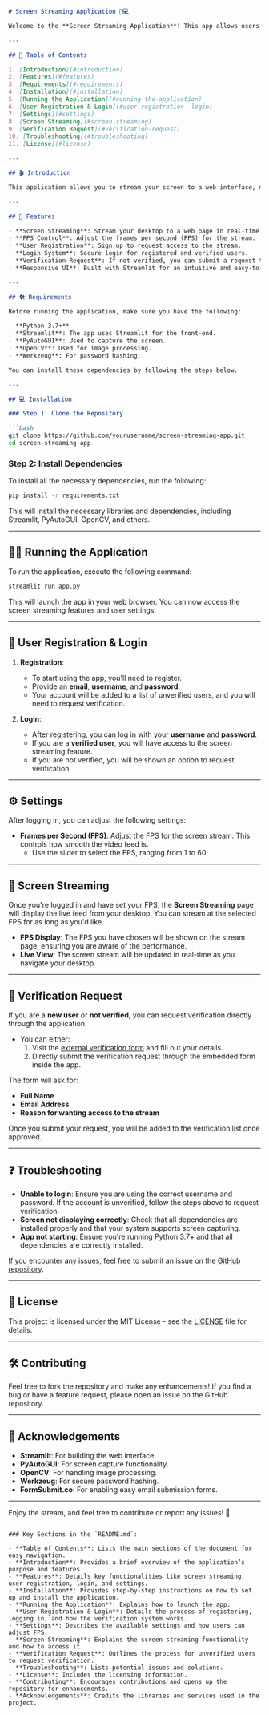 
```markdown
# Screen Streaming Application 🎥💻

Welcome to the **Screen Streaming Application**! This app allows users to stream their computer screen in real-time to a web interface. You can also manage settings such as frames per second (FPS) and request user verification for access to the stream.

---

## 🚀 Table of Contents

1. [Introduction](#introduction)
2. [Features](#features)
3. [Requirements](#requirements)
4. [Installation](#installation)
5. [Running the Application](#running-the-application)
6. [User Registration & Login](#user-registration--login)
7. [Settings](#settings)
8. [Screen Streaming](#screen-streaming)
9. [Verification Request](#verification-request)
10. [Troubleshooting](#troubleshooting)
11. [License](#license)

---

## 🎬 Introduction

This application allows you to stream your screen to a web interface, manage settings like FPS, and provide a secure login system for verified users. If you are not verified, you can easily request to be added to the verified user list by filling out a form.

---

## 🌟 Features

- **Screen Streaming**: Stream your desktop to a web page in real-time.
- **FPS Control**: Adjust the frames per second (FPS) for the stream.
- **User Registration**: Sign up to request access to the stream.
- **Login System**: Secure login for registered and verified users.
- **Verification Request**: If not verified, you can submit a request to be added to the list of verified users.
- **Responsive UI**: Built with Streamlit for an intuitive and easy-to-use interface.

---

## 🛠️ Requirements

Before running the application, make sure you have the following:

- **Python 3.7+**
- **Streamlit**: The app uses Streamlit for the front-end.
- **PyAutoGUI**: Used to capture the screen.
- **OpenCV**: Used for image processing.
- **Werkzeug**: For password hashing.

You can install these dependencies by following the steps below.

---

## 💻 Installation

### Step 1: Clone the Repository

```bash
git clone https://github.com/yourusername/screen-streaming-app.git
cd screen-streaming-app
```

### Step 2: Install Dependencies

To install all the necessary dependencies, run the following:

```bash
pip install -r requirements.txt
```

This will install the necessary libraries and dependencies, including Streamlit, PyAutoGUI, OpenCV, and others.

---

## 🏃‍♂️ Running the Application

To run the application, execute the following command:

```bash
streamlit run app.py
```

This will launch the app in your web browser. You can now access the screen streaming features and user settings.

---

## 📝 User Registration & Login

1. **Registration**: 
   - To start using the app, you'll need to register. 
   - Provide an **email**, **username**, and **password**.
   - Your account will be added to a list of unverified users, and you will need to request verification.

2. **Login**:
   - After registering, you can log in with your **username** and **password**.
   - If you are a **verified user**, you will have access to the screen streaming feature.
   - If you are not verified, you will be shown an option to request verification.

---

## ⚙️ Settings

After logging in, you can adjust the following settings:

- **Frames per Second (FPS)**: Adjust the FPS for the screen stream. This controls how smooth the video feed is.
  - Use the slider to select the FPS, ranging from 1 to 60.
  
---

## 🎥 Screen Streaming

Once you're logged in and have set your FPS, the **Screen Streaming** page will display the live feed from your desktop. You can stream at the selected FPS for as long as you'd like.

- **FPS Display**: The FPS you have chosen will be shown on the stream page, ensuring you are aware of the performance.
- **Live View**: The screen stream will be updated in real-time as you navigate your desktop.

---

## 📩 Verification Request

If you are a **new user** or **not verified**, you can request verification directly through the application.

- You can either:
  1. Visit the [external verification form](https://formsubmit.co/el/sumuhu) and fill out your details.
  2. Directly submit the verification request through the embedded form inside the app.

The form will ask for:
- **Full Name**
- **Email Address**
- **Reason for wanting access to the stream**

Once you submit your request, you will be added to the verification list once approved.

---

## ❓ Troubleshooting

- **Unable to login**: Ensure you are using the correct username and password. If the account is unverified, follow the steps above to request verification.
- **Screen not displaying correctly**: Check that all dependencies are installed properly and that your system supports screen capturing.
- **App not starting**: Ensure you're running Python 3.7+ and that all dependencies are correctly installed.

If you encounter any issues, feel free to submit an issue on the [GitHub repository](https://github.com/yourusername/screen-streaming-app/issues).

---

## 📜 License

This project is licensed under the MIT License - see the [LICENSE](LICENSE) file for details.

---

## 🛠️ Contributing

Feel free to fork the repository and make any enhancements! If you find a bug or have a feature request, please open an issue on the GitHub repository.

---

## 🙏 Acknowledgements

- **Streamlit**: For building the web interface.
- **PyAutoGUI**: For screen capture functionality.
- **OpenCV**: For handling image processing.
- **Werkzeug**: For secure password hashing.
- **FormSubmit.co**: For enabling easy email submission forms.

---

Enjoy the stream, and feel free to contribute or report any issues! 🎉
```

### Key Sections in the `README.md`:

- **Table of Contents**: Lists the main sections of the document for easy navigation.
- **Introduction**: Provides a brief overview of the application’s purpose and features.
- **Features**: Details key functionalities like screen streaming, user registration, login, and settings.
- **Installation**: Provides step-by-step instructions on how to set up and install the application.
- **Running the Application**: Explains how to launch the app.
- **User Registration & Login**: Details the process of registering, logging in, and how the verification system works.
- **Settings**: Describes the available settings and how users can adjust FPS.
- **Screen Streaming**: Explains the screen streaming functionality and how to access it.
- **Verification Request**: Outlines the process for unverified users to request verification.
- **Troubleshooting**: Lists potential issues and solutions.
- **License**: Includes the licensing information.
- **Contributing**: Encourages contributions and opens up the repository for enhancements.
- **Acknowledgements**: Credits the libraries and services used in the project.
